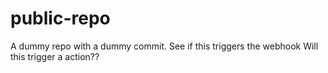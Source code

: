 # public-repo

A dummy repo with a dummy commit. See if this triggers the webhook
Will this trigger a action??
